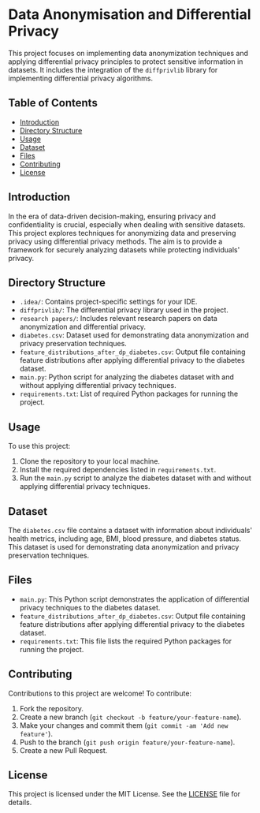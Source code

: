 # Data Anonymisation and Differential Privacy

This project focuses on implementing data anonymization techniques and applying differential privacy principles to protect sensitive information in datasets. It includes the integration of the `diffprivlib` library for implementing differential privacy algorithms.

## Table of Contents

- [Introduction](#introduction)
- [Directory Structure](#directory-structure)
- [Usage](#usage)
- [Dataset](#dataset)
- [Files](#files)
- [Contributing](#contributing)
- [License](#license)

## Introduction

In the era of data-driven decision-making, ensuring privacy and confidentiality is crucial, especially when dealing with sensitive datasets. This project explores techniques for anonymizing data and preserving privacy using differential privacy methods. The aim is to provide a framework for securely analyzing datasets while protecting individuals' privacy.

## Directory Structure

- `.idea/`: Contains project-specific settings for your IDE.
- `diffprivlib/`: The differential privacy library used in the project.
- `research papers/`: Includes relevant research papers on data anonymization and differential privacy.
- `diabetes.csv`: Dataset used for demonstrating data anonymization and privacy preservation techniques.
- `feature_distributions_after_dp_diabetes.csv`: Output file containing feature distributions after applying differential privacy to the diabetes dataset.
- `main.py`: Python script for analyzing the diabetes dataset with and without applying differential privacy techniques.
- `requirements.txt`: List of required Python packages for running the project.

## Usage

To use this project:

1. Clone the repository to your local machine.
2. Install the required dependencies listed in `requirements.txt`.
3. Run the `main.py` script to analyze the diabetes dataset with and without applying differential privacy techniques.

## Dataset

The `diabetes.csv` file contains a dataset with information about individuals' health metrics, including age, BMI, blood pressure, and diabetes status. This dataset is used for demonstrating data anonymization and privacy preservation techniques.

## Files

- `main.py`: This Python script demonstrates the application of differential privacy techniques to the diabetes dataset.
- `feature_distributions_after_dp_diabetes.csv`: Output file containing feature distributions after applying differential privacy to the diabetes dataset.
- `requirements.txt`: This file lists the required Python packages for running the project.

## Contributing

Contributions to this project are welcome! To contribute:

1. Fork the repository.
2. Create a new branch (`git checkout -b feature/your-feature-name`).
3. Make your changes and commit them (`git commit -am 'Add new feature'`).
4. Push to the branch (`git push origin feature/your-feature-name`).
5. Create a new Pull Request.

## License

This project is licensed under the MIT License. See the [LICENSE](LICENSE) file for details.
